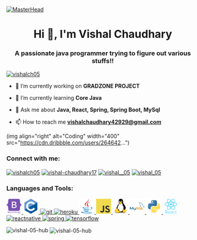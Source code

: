 [![MasterHead](https://www.canva.com/design/DAE4EMO5hgw/view)](https://github.com/Vishal-05-Hub)
<h1 align="center">Hi 👋, I'm Vishal Chaudhary</h1>
<h3 align="center">A passionate java programmer trying to figure out various stuffs!!</h3>

<p align="left"> <a href="https://twitter.com/vishalch05" target="blank"><img src="https://img.shields.io/twitter/follow/vishalch05?logo=twitter&style=for-the-badge" alt="vishalch05" /></a> </p>

- 🔭 I’m currently working on **GRADZONE PROJECT**

- 🌱 I’m currently learning **Core Java**

- 💬 Ask me about **Java, React, Spring, Spring Boot, MySql**

- 📫 How to reach me **vishalchaudhary42929@gmail.com**

(img align="right" alt="Coding" width="400" src="https://cdn.dribbble.com/users/264642...")

<h3 align="left">Connect with me:</h3>
<p align="left">
<a href="https://twitter.com/vishalch05" target="blank"><img align="center" src="https://raw.githubusercontent.com/rahuldkjain/github-profile-readme-generator/master/src/images/icons/Social/twitter.svg" alt="vishalch05" height="30" width="40" /></a>
<a href="https://linkedin.com/in/vishal-chaudhary17" target="blank"><img align="center" src="https://raw.githubusercontent.com/rahuldkjain/github-profile-readme-generator/master/src/images/icons/Social/linked-in-alt.svg" alt="vishal-chaudhary17" height="30" width="40" /></a>
<a href="https://www.hackerrank.com/vishal__05" target="blank"><img align="center" src="https://raw.githubusercontent.com/rahuldkjain/github-profile-readme-generator/master/src/images/icons/Social/hackerrank.svg" alt="vishal__05" height="30" width="40" /></a>
<a href="https://www.leetcode.com/vishal_05" target="blank"><img align="center" src="https://raw.githubusercontent.com/rahuldkjain/github-profile-readme-generator/master/src/images/icons/Social/leet-code.svg" alt="vishal_05" height="30" width="40" /></a>
</p>

<h3 align="left">Languages and Tools:</h3>
<p align="left"> <a href="https://getbootstrap.com" target="_blank" rel="noreferrer"> <img src="https://raw.githubusercontent.com/devicons/devicon/master/icons/bootstrap/bootstrap-plain-wordmark.svg" alt="bootstrap" width="40" height="40"/> </a> <a href="https://www.cprogramming.com/" target="_blank" rel="noreferrer"> <img src="https://raw.githubusercontent.com/devicons/devicon/master/icons/c/c-original.svg" alt="c" width="40" height="40"/> </a> <a href="https://git-scm.com/" target="_blank" rel="noreferrer"> <img src="https://www.vectorlogo.zone/logos/git-scm/git-scm-icon.svg" alt="git" width="40" height="40"/> </a> <a href="https://heroku.com" target="_blank" rel="noreferrer"> <img src="https://www.vectorlogo.zone/logos/heroku/heroku-icon.svg" alt="heroku" width="40" height="40"/> </a> <a href="https://www.java.com" target="_blank" rel="noreferrer"> <img src="https://raw.githubusercontent.com/devicons/devicon/master/icons/java/java-original.svg" alt="java" width="40" height="40"/> </a> <a href="https://developer.mozilla.org/en-US/docs/Web/JavaScript" target="_blank" rel="noreferrer"> <img src="https://raw.githubusercontent.com/devicons/devicon/master/icons/javascript/javascript-original.svg" alt="javascript" width="40" height="40"/> </a> <a href="https://www.linux.org/" target="_blank" rel="noreferrer"> <img src="https://raw.githubusercontent.com/devicons/devicon/master/icons/linux/linux-original.svg" alt="linux" width="40" height="40"/> </a> <a href="https://www.mysql.com/" target="_blank" rel="noreferrer"> <img src="https://raw.githubusercontent.com/devicons/devicon/master/icons/mysql/mysql-original-wordmark.svg" alt="mysql" width="40" height="40"/> </a> <a href="https://www.python.org" target="_blank" rel="noreferrer"> <img src="https://raw.githubusercontent.com/devicons/devicon/master/icons/python/python-original.svg" alt="python" width="40" height="40"/> </a> <a href="https://reactjs.org/" target="_blank" rel="noreferrer"> <img src="https://raw.githubusercontent.com/devicons/devicon/master/icons/react/react-original-wordmark.svg" alt="react" width="40" height="40"/> </a> <a href="https://reactnative.dev/" target="_blank" rel="noreferrer"> <img src="https://reactnative.dev/img/header_logo.svg" alt="reactnative" width="40" height="40"/> </a> <a href="https://spring.io/" target="_blank" rel="noreferrer"> <img src="https://www.vectorlogo.zone/logos/springio/springio-icon.svg" alt="spring" width="40" height="40"/> </a> <a href="https://www.tensorflow.org" target="_blank" rel="noreferrer"> <img src="https://www.vectorlogo.zone/logos/tensorflow/tensorflow-icon.svg" alt="tensorflow" width="40" height="40"/> </a> </p>

<p><img align="left" src="https://github-readme-stats.vercel.app/api/top-langs?username=vishal-05-hub&show_icons=true&locale=en&layout=compact" alt="vishal-05-hub" /></p>

<p>&nbsp;<img align="center" src="https://github-readme-stats.vercel.app/api?username=vishal-05-hub&show_icons=true&locale=en" alt="vishal-05-hub" /></p>
